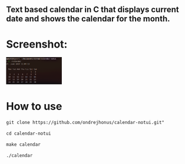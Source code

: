 ## Text based calendar in C that displays current date and shows the calendar for the month.

# Screenshot:
<img src="screenshot.png" width=30%></img>

# How to use

```
git clone https://github.com/ondrejhonus/calendar-notui.git"
```
```
cd calendar-notui
```
```
make calendar
```
```
./calendar
```
